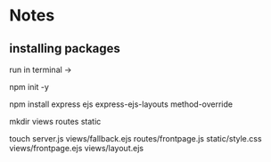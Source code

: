 # Notes

## installing packages
run in terminal ->

npm init -y

npm install express ejs express-ejs-layouts method-override

mkdir views routes static 

touch server.js views/fallback.ejs routes/frontpage.js static/style.css views/frontpage.ejs views/layout.ejs 